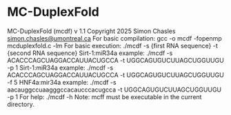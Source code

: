 # MC-DuplexFold
MC-DuplexFold (mcdf) v 1.1
Copyright 2025 Simon Chasles <simon.chasles@umontreal.ca>
For basic compilation:   gcc -o mcdf -fopenmp mcduplexfold.c -lm
For basic execution:     ./mcdf -s {first RNA sequence} -t {second RNA sequence}
Sirt-1:miR34a example:   ./mcdf -s ACACCCAGCUAGGACCAUUACUGCCA -t UGGCAGUGUCUUAGCUGGUUGU -p 1
Sirt-1:miR34a example:   ./mcdf -s ACACCCAGCUAGGACCAUUACUGCCA -t UGGCAGUGUCUUAGCUGGUUGU -f 5
HNF4a:mir34a example:    ./mcdf -s aacauggccuaagggccacaucccacugcca -t UGGCAGUGUCUUAGCUGGUUGU -p 1
For help:                ./mcdf -h
Note: mcff must be executable in the current directory.
